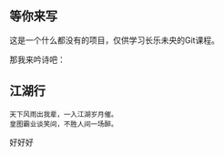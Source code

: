 ## 等你来写

这是一个什么都没有的项目，仅供学习长乐未央的Git课程。

那我来吟诗吧：

## 江湖行

```
天下风雨出我辈，一入江湖岁月催。
皇图霸业谈笑间，不胜人间一场醉。
```

好好好